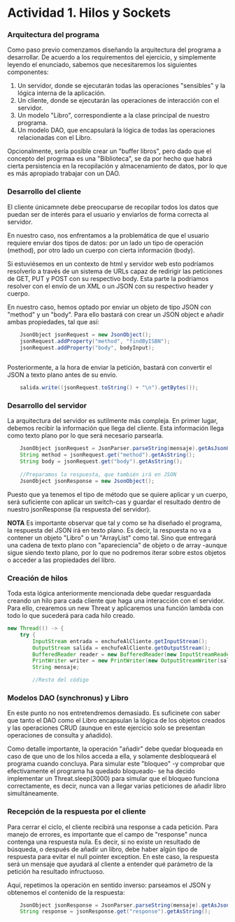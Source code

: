 # Actividad 1. Hilos y Sockets

### Arquitectura del programa

Como paso previo comenzamos diseñando la arquitectura del programa a desarrollar.
De acuerdo a los requirementos del ejercicio, y simplemente leyendo el enunciado, sabemos que necesitaremos los siguientes componentes:
1. Un servidor, donde se ejecutarán todas las operaciones "sensibles" y la lógica interna de la aplicación.
2. Un cliente, donde se ejecutarán las operaciones de interacción con el servidor.
3. Un modelo "Libro", correspondiente a la clase principal de nuestro programa.
4. Un modelo DAO, que encapsulará la lógica de todas las operaciones relacionadas con el Libro.

Opcionalmente, sería posible crear un "buffer libros", pero dado que el concepto del progrmaa es una "Biblioteca", se da por hecho que habrá cierta persistencia en la recopilación y almacenamiento de datos, por lo que es más apropiado trabajar con un DAO.

### Desarrollo del cliente

El cliente únicamnete debe preocuparse de recopilar todos los datos que puedan ser de interés para el usuario y enviarlos de forma correcta al servidor.

En nuestro caso, nos enfrentamos a la problemática de que el usuario requiere enviar dos tipos de datos: por un lado un tipo de operación (method), por otro lado un cuerpo con cierta información (body).

Si estuviésemos en un contexto de html y servidor web esto podríamos resolverlo a través de un sistema de URLs capaz de redirigir las peticiones de GET, PUT y POST con su respectivo body. Esta parte la podriamos resolver con el envío de un XML o un JSON con su respectivo header y cuerpo. 

En nuestro caso, hemos optado por enviar un objeto de tipo JSON con "method" y un "body".  Para ello bastará con crear un JSON object e añadir ambas propiedades, tal que así:

````java
    JsonObject jsonRequest = new JsonObject();
    jsonRequest.addProperty("method", "findByISBN");
    jsonRequest.addProperty("body", bodyInput);
                        
````

Posteriormente, a la hora de enviar la petición, bastará con convertir el JSON  a texto plano antes de su envío.

````java
    salida.write((jsonRequest.toString() + "\n").getBytes());
````

### Desarrollo del servidor

La arquitectura del servidor es sutilmente más compleja. En primer lugar, debemos recibir la información que llega del cliente. Esta información llega como texto plano por lo que será necesario parsearla.

```java
    JsonObject jsonRequest = JsonParser.parseString(mensaje).getAsJsonObject();
    String method = jsonRequest.get("method").getAsString();
    String body = jsonRequest.get("body").getAsString();
  
    //Preparamos la respuesta, que también irá en JSON
    JsonObject jsonResponse = new JsonObject();
```
Puesto que ya tenemos el tipo de método que se quiere aplicar y un cuerpo, será suficiente con aplicar un switch-cas y guardar el resultado dentro de nuestro jsonResponse (la respuesta del servidor).

**NOTA**
Es importante observar que tal y como se ha diseñado el programa, la respuesta del JSON irá en texto plano. Es decir, la respuesta no va a contener un objeto "Libro" o un "ArrayList" como tal. Sino que entregará una cadena de texto plano con "apareciencia" de objeto o de array -aunque sigue siendo texto plano, por lo que no podremos iterar sobre estos objetos o acceder a las propiedades del libro.

### Creación de hilos

Toda esta lógica anteriormente mencionada debe quedar resguardada creando un hilo para cada cliente que haga una interacción con el servidor.  Para ello, crearemos un new Threat y aplicaremos una función lambda con todo lo que sucederá para cada hilo creado.

````java
new Thread(() -> {
    try {
        InputStream entrada = enchufeAlCliente.getInputStream();
        OutputStream salida = enchufeAlCliente.getOutputStream();
        BufferedReader reader = new BufferedReader(new InputStreamReader(entrada));
        PrintWriter writer = new PrintWriter(new OutputStreamWriter(salida), true);
        String mensaje;

        //Resto del código
````



### Modelos DAO (synchronus) y Libro

En este punto no nos entretendremos demasiado. Es suficinete con saber que tanto el DAO como el Libro encapsulan la lógica de los objetos creados y las operaciones CRUD (aunque en este ejercicio solo se presentan operaciones de consulta y añadido).

Como detalle importante, la operación "añadir" debe quedar bloqueada en caso de que uno de los hilos acceda a ella, y solamente desbloqueará el programa cuando concluya. Para simular este "bloqueo" -y comprobar que efectivamente el programa ha quedado bloqueado- se ha decido implementar un Threat.sleep(3000) para simular que el bloqueo funciona correctamente, es decir, nunca van a llegar varias peticiones de añadir libro simultáneamente.


### Recepción de la respuesta por el cliente

Para cerrar el ciclo, el cliente recibirá una response a cada petición. Para manejo de errores, es importante que el campo de "response" nunca contenga una respuesta nula. Es decir, si no existe un resultado de búsqueda, o después de añadir un libro, debe haber algún tipo de respuesta para evitar el null pointer exception. En este caso, la respuesta será un mensaje que ayudará al cliente a entender qué parámetro de la petición ha resultado infructuoso.

Aquí, repetimos la operación en sentido inverso: parseamos el JSON y obtenemos el contenido de la respuesta:

```java
    JsonObject jsonResponse = JsonParser.parseString(mensaje).getAsJsonObject();
    String response = jsonResponse.get("response").getAsString();
```
